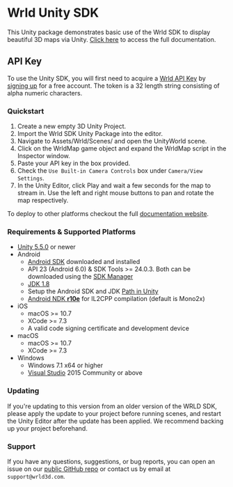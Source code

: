 # Wrld Unity SDK

This Unity package demonstrates basic use of the Wrld SDK to display beautiful 3D maps via Unity. [Click here](https://docs.wrld3d.com/unity/latest/docs/api/) to access the full documentation.

## API Key
To use the Unity SDK, you will first need to acquire a [Wrld API Key](https://www.wrld3d.com/apikeys/) by [signing up](https://www.wrld3d.com/register/) for a free account. The token is a 32 length string consisting of alpha numeric characters.

### Quickstart
1. Create a new empty 3D Unity Project.
2. Import the Wrld SDK Unity Package into the editor.
3. Navigate to Assets/Wrld/Scenes/ and open the UnityWorld scene.
4. Click on the WrldMap game object and expand the WrldMap script in the Inspector window.
5. Paste your API key in the box provided.
6. Check the `Use Built-in Camera Controls` box under `Camera/View Settings`.
7. In the Unity Editor, click Play and wait a few seconds for the map to stream in. Use the left and right mouse buttons to pan and rotate the map respectively.

To deploy to other platforms checkout the full [documentation website](https://docs.wrld3d.com/unity/latest/docs/api/).

### Requirements & Supported Platforms
*   [Unity 5.5.0](https://unity3d.com/get-unity/download) or newer
*   Android
    *   [Android SDK](https://docs.unity3d.com/Manual/android-sdksetup.html) downloaded and installed
    *   API 23 (Android 6.0) & SDK Tools >= 24.0.3\. Both can be downloaded using the [SDK Manager](https://developer.android.com/studio/intro/update.html#sdk-manager)
    *   [JDK 1.8](http://www.oracle.com/technetwork/java/javase/downloads/jdk8-downloads-2133151.html)
    *   Setup the Android SDK and JDK [Path in Unity](https://docs.unity3d.com/Manual/android-sdksetup.html)
    *   [Android NDK **r10e**](http://stackoverflow.com/a/28088215) for IL2CPP compilation (default is Mono2x)
*   iOS
    *   macOS >= 10.7
    *   XCode >= 7.3
    *   A valid code signing certificate and development device
*   macOS
    *   macOS >= 10.7
    *   XCode >= 7.3
*   Windows
    *   Windows 7.1 x64 or higher
    *   [Visual Studio](https://www.visualstudio.com/vs/community/) 2015 Community or above

### Updating

If you're updating to this version from an older version of the WRLD SDK, please apply the update to your project before running scenes, and restart the Unity Editor after the update has been applied. We recommend backing up your project beforehand.

### Support

If you have any questions, suggestions, or bug reports, you can open an issue on our [public GitHub repo](https://github.com/wrld3d/unity-api/issues) or contact us by email at `support@wrld3d.com`.
